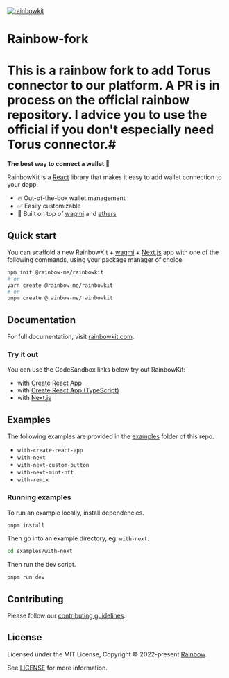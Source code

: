 <a href="https://rainbowkit.com">
  <img alt="rainbowkit" src="https://user-images.githubusercontent.com/372831/168174718-685980e0-391e-4621-94a1-29bf83979fa5.png" />
</a>

# Rainbow-fork

# This is a rainbow fork to add Torus connector to our platform. A PR is in process on the official rainbow repository. I advice you to use the official if you don't especially need Torus connector.#

**The best way to connect a wallet 🌈**

RainbowKit is a [React](https://reactjs.org/) library that makes it easy to add wallet connection to your dapp.

- 🔥 Out-of-the-box wallet management
- ✅ Easily customizable
- 🦄 Built on top of [wagmi](https://github.com/tmm/wagmi) and [ethers](https://docs.ethers.io)

## Quick start

You can scaffold a new RainbowKit + [wagmi](https://wagmi.sh) + [Next.js](https://nextjs.org) app with one of the following commands, using your package manager of choice:

```bash
npm init @rainbow-me/rainbowkit
# or
yarn create @rainbow-me/rainbowkit
# or
pnpm create @rainbow-me/rainbowkit
```

## Documentation

For full documentation, visit [rainbowkit.com](https://rainbowkit.com).

### Try it out

You can use the CodeSandbox links below try out RainbowKit:

- with [Create React App](https://codesandbox.io/s/dn3rho)
- with [Create React App (TypeScript)](https://codesandbox.io/s/ilfuoy)
- with [Next.js](https://codesandbox.io/s/tmxcc0)

## Examples

The following examples are provided in the [examples](./examples/) folder of this repo.

- `with-create-react-app`
- `with-next`
- `with-next-custom-button`
- `with-next-mint-nft`
- `with-remix`

### Running examples

To run an example locally, install dependencies.

```bash
pnpm install
```

Then go into an example directory, eg: `with-next`.

```bash
cd examples/with-next
```

Then run the dev script.

```bash
pnpm run dev
```

## Contributing

Please follow our [contributing guidelines](./.github/CONTRIBUTING.md).

## License

Licensed under the MIT License, Copyright © 2022-present [Rainbow](https://rainbow.me).

See [LICENSE](./LICENSE) for more information.
